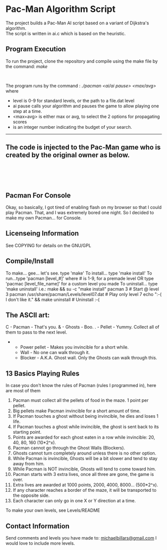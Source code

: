 
# Pac-Man Algorithm Script
The project builds a Pac-Man AI script based on a variant of Dijkstra's algorithm.<br>
The script is written in ai.c which is based on the heuristic.<br>

## Program Execution
To run the project, clone the repository and compile using the make file by the command: *make*

<br>

The program runs by the command : *./pacman <level> <ai/ai pause> <max/avg> <budget>*
<br>
where
<br>
* level is 0-9 for standard levels, or the path to a file.dat level
* ai pause calls your algorithm and pauses the game to allow playing one step at a time.
* <max=avg> is either max or avg, to select the 2 options for propagating scores
* <budget> is an integer number indicating the budget of your search.

___
## The code is injected to the Pac-Man game who is created by the original owner as below.

<br><br><br>
Pacman For Console
------------------
Okay, so basically, I got tired of enabling flash on my browser so that I could play Pacman.
That, and I was extremely bored one night. So I decided to make my own Pacman... for Console.

Licenseing Information
----------------------
See COPYING for details on the GNU/GPL

Compile/Install
---------------
To make... gee... let's see. type 'make'
To install... type 'make install'
To run...type 'pacman [level_#]'          where # is 1-9, for a premade level
    OR   type 'pacmac [level_file_name]'  for a custom level you made
To uninstall... type 'make uninstall'
    i.e.:
        make && su -c "make install"
        pacman 3                                        # Start @ level 3
        pacman /usr/share/pacman/Levels/level07.dat     # Play only level 7
        echo ":-( I don't like it." && make uninstall   # Uninstall :-(

The ASCII art:
--------------
C	-	Pacman - That's you.
&	-	Ghosts - Boo.
.	-	Pellet - Yummy. Collect all of them to pass to the next level.
*	-	Power pellet - Makes you invincible for a short while.
	-	Wall - No one can walk through it.
	-	Blocker - A.K.A. Ghost wall. Only the Ghosts can walk through this.


13 Basics Playing Rules
-----------------------
In case you don't know the rules of Pacman (rules I programmed in), here are most of them
1) Pacman must collect all the pellets of food in the maze. 1 point per pellet.
2) Big pellets make Pacman invincible for a short amount of time.
3) If Pacman touches a ghost without being invincible, he dies and loses 1 life.
4) If Pacman touches a ghost while invincible, the ghost is sent back to its starting point.
5) Points are awarded for each ghost eaten in a row while invincible: 20, 40, 80, 160 (10*2^x).
6) Pacman cannot go through the Ghost Walls (Blockers).
7) Ghosts cannot turn completely around unless there is no other option.
8) While Pacman is invincible, Ghosts will be a bit slower and tend to stay away from him.
9) While Pacman is NOT invincible, Ghosts will tend to come toward him.
10) Pacman starts with 3 extra lives, once all three are gone, the game is over.
11) Extra lives are awarded at 1000 points, 2000, 4000, 8000... (500*2^x).
12) If any character reaches a border of the maze, it will be transported to the opposite side.
13) Each character can only go in one X or Y direction at a time.

To make your own levels, see Levels/README

Contact Information
-------------------
Send comments and levels you have made to: michaelbillars@gmail.com
I would love to include more levels.
